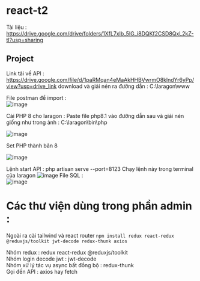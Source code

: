 # react-t2
Tài liệu : https://drive.google.com/drive/folders/1XfL7xlb_5IG_i8DQKf2CSD8QxL2kZ-tI?usp=sharing

## Project 
Link tải về API :    
https://drive.google.com/file/d/1paRMqan4eMaAkHHBVwrmO8klndYr6yPp/view?usp=drive_link
download và giải nén ra đường dẫn : C:\laragon\www

File postman để import :  
![image](https://github.com/dathalongbay/react-t2/assets/6966136/1e3fdce1-731c-42a9-ba67-9331ebf3cbeb)

Cài PHP 8 cho laragon :
Paste file php8.1 vào đường dẫn sau và giải nén giống như trong ảnh : 
C:\laragon\bin\php

![image](https://github.com/dathalongbay/react-t2/assets/6966136/99deb8b9-821a-420a-9793-bd53048259bc)

Set PHP thành bản 8

![image](https://github.com/dathalongbay/react-t2/assets/6966136/1f54873e-130e-4ca1-9b26-5480ea8f9206)

Lệnh start API : php artisan serve --port=8123 
Chạy lệnh này trong terminal của laragon 
![image](https://github.com/dathalongbay/react-t2/assets/6966136/b9ec286e-6cb8-43dd-9e1a-55b417f4864f)
File SQL :    
![image](https://github.com/dathalongbay/react-t2/assets/6966136/bc1d373f-12c4-4634-ad37-b1da906eea54)

# Các thư viện dùng trong phần admin :
Ngoài ra cài tailwind và react router 
`npm install redux react-redux @reduxjs/toolkit jwt-decode redux-thunk axios`  

Nhóm redux : redux react-redux @reduxjs/toolkit   
Nhóm login decode jwt : jwt-decode   
Nhóm xử lý tác vụ async bất đồng bộ : redux-thunk   
Gọi đến API : axios hay fetch   
